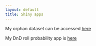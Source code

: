 ```yaml
---
layout: default
title: Shiny apps 
---
```


My orphan dataset can be accessed [here](http://arendsee.shinyapps.io/orphan-survey)

My DnD roll probability app is [here](http://arendsee.shinyapps.io/dnd-rolls)
